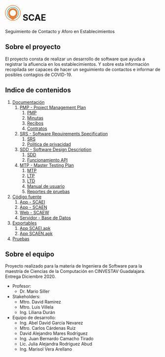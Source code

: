 # ![](images/SCAE_50x50.png) SCAE
Seguimiento de Contacto y Aforo en Establecimientos
  
## Sobre el proyecto
El proyecto consta de realizar un desarrollo de software que ayuda a registrar la afluencia en los establecimientos. Y sobre esta información recopilada ser capaces de hacer un seguimiento de contactos e informar de posibles contagios de COVID-19.


## Indice de contenidos
1. [Documentación](01_Documentacion)
   1. [PMP - Project Management Plan](01_Documentacion/PMP%20-%20Project%20Management%20Plan)
      1. [PMP](01_Documentacion/PMP%20-%20Project%20Management%20Plan/SCAE-PMP-2020-0005.pdf)
      1. [Minutas](01_Documentacion/PMP%20-%20Project%20Management%20Plan/Minutas)
      1. [Recibos](01_Documentacion/PMP%20-%20Project%20Management%20Plan/Recibos)
      1. [Contratos](01_Documentacion/PMP%20-%20Project%20Management%20Plan/Contratos)
   1. [SRS - Software Requirements Specification](01_Documentacion/SRS%20-%20Software%20Requirements%20Specification)
      1. [SRS](01_Documentacion/SRS%20-%20Software%20Requirements%20Specification/SCAE-SRS-2020-0005.pdf)
      1. [Politica de privacidad](01_Documentacion/SRS%20-%20Software%20Requirements%20Specification/Politica%20de%20privacidad.pdf)
   1. [SDD - Software Design Description](01_Documentacion/SDD%20-%20Software%20Design%20Description)
      1. [SDD](01_Documentacion/SDD%20-%20Software%20Design%20Description/SCAE-SDD-2020-0005.pdf)
      1. [Funcionamiento API](01_Documentacion/SDD%20-%20Software%20Design%20Description/Funcionamiento%20API.pdf)
   1. [MTP - Master Testing Plan](01_Documentacion/MTP%20-%20Master%20Testing%20Plan)
      1. [MTP](01_Documentacion/MTP%20-%20Master%20Testing%20Plan/SCAE-MTP-2020-0005.pdf)
      1. [LTP](01_Documentacion/MTP%20-%20Master%20Testing%20Plan/SCAE-LTP-2020-0002.pdf)
      1. [LTD](01_Documentacion/MTP%20-%20Master%20Testing%20Plan/SCAE-LTD-2020-0002.pdf)
      1. [Manual de usuario](01_Documentacion/MTP%20-%20Master%20Testing%20Plan/Manual%20de%20usuario)
      1. [Reportes de pruebas](01_Documentacion/MTP%20-%20Master%20Testing%20Plan/Reportes%20de%20pruebas)
1. [Código fuente](02_Codigo%20fuente)
      1. [App - SCAEI](02_Codigo%20fuente/App_SCAEI)
      1. [App - SCAEN](02_Codigo%20fuente/App_SCAEN)
      1. [Web - SCAEW](02_Codigo%20fuente/Web_SCAEW)
      1. [Servidor - Base de Datos](02_Codigo%20fuente/Servidor_BD)
1. [Exportables](03_Exportables)
      1. [App SCAEI.apk](03_Exportables/SCAEI.apk)
      1. [App SCAEN.apk](03_Exportables/SCAEN.apk)
1. [Pruebas](04_Pruebas)

## Sobre el equipo
Proyecto realizado para la materia de Ingeniera de Software para la maestría de Ciencias de la Computación en CINVESTAV Guadalajara. Entrega Diciembre 2020.
* Profesor: 
  * Dr. Mario Siller
* Stakeholders:
  * Mtro. David Ramirez
  * Mtro. Luis Villela
  * Ing. Liliana Durán
* Equipo de desarrollo:
  * Ing. Abel David García Nevarez
  * Mtro. Carlos Cárdenas Ruiz
  * David Alejandro Mares Rodríguez
  * Ing. Juan Bernardo Camacho Tirado
  * Lic. Julia Alejandra Rodríguez Abud
  * Ing. Marisol Vera Arellano
